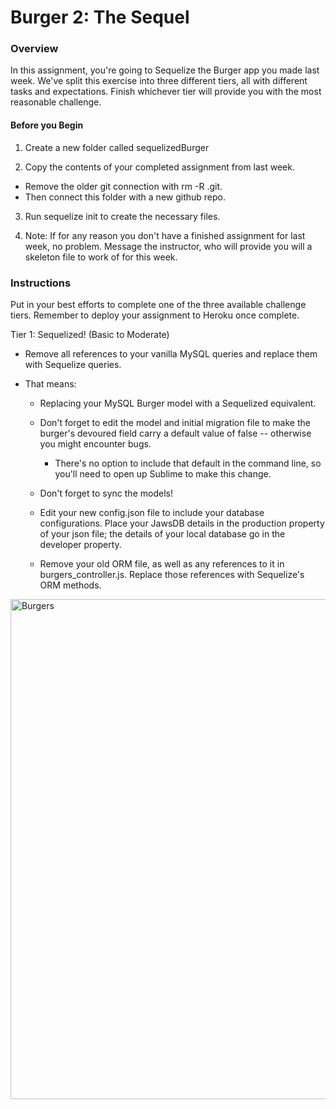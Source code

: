 # Burger 2: The Sequel

### Overview

In this assignment, you're going to Sequelize the Burger app you made last week. We've split this exercise into three different tiers, all with different tasks and expectations. Finish whichever tier will provide you with the most reasonable challenge.

#### Before you Begin

1. Create a new folder called sequelizedBurger

2. Copy the contents of your completed assignment from last week.
  - Remove the older git connection with rm -R .git. 
  - Then connect this folder with a new github repo.
  
3. Run sequelize init to create the necessary files.

4. Note: If for any reason you don't have a finished assignment for last week, no problem. Message the instructor, who will provide you will a skeleton file to work of for this week.

### Instructions

Put in your best efforts to complete one of the three available challenge tiers. Remember to deploy your assignment to Heroku once complete.

Tier 1: Sequelized! (Basic to Moderate)

* Remove all references to your vanilla MySQL queries and replace them with Sequelize queries.

* That means:

	- Replacing your MySQL Burger model with a Sequelized equivalent.
	
	- Don't forget to edit the model and initial migration file to make the burger's devoured field carry a default value of false -- otherwise you might encounter bugs.
	
		- There's no option to include that default in the command line, so you'll need to open up Sublime to make this change. 

	- Don't forget to sync the models!
	
	- Edit your new config.json file to include your database configurations. Place your JawsDB details in the production property of your json file; the details of your local database go in the developer property.

	- Remove your old ORM file, as well as any references to it in burgers_controller.js. Replace those references with Sequelize's ORM methods.

<img width="800" alt="Burgers" src="https://kbowen200247.github.io/burger2/burger2-Sequel.png">
